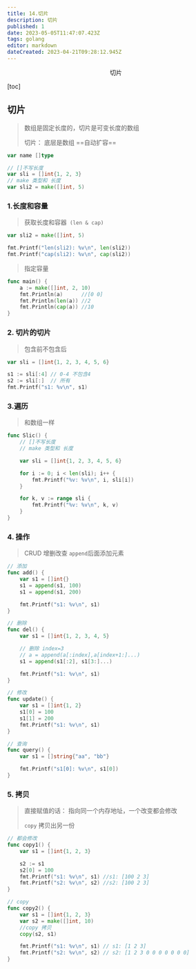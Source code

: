```yaml
---
title: 14.切片
description: 切片
published: 1
date: 2023-05-05T11:47:07.423Z
tags: golang
editor: markdown
dateCreated: 2023-04-21T09:28:12.945Z
---
```


<center>切片</center>



[toc]







## 切片

> 数组是固定长度的，切片是可变长度的数组
>
> 切片： 底层是数组 ==自动扩容==

```go
var name []type

// []不写长度
var sli = []int{1, 2, 3}
// make 类型和 长度
var sli2 = make([]int, 5)
```



### 1.长度和容量

> 获取长度和容器` (len & cap)`

```go
var sli2 = make([]int, 5)

fmt.Printf("len(sli2): %v\n", len(sli2))
fmt.Printf("cap(sli2): %v\n", cap(sli2))
```

> 指定容量

```go
func main() {
	a := make([]int, 2, 10)
	fmt.Println(a)      //[0 0]
	fmt.Println(len(a)) //2
	fmt.Println(cap(a)) //10
}
```



### 2. 切片的切片

> 包含前不包含后

```go
var sli = []int{1, 2, 3, 4, 5, 6}

s1 := sli[:4] // 0-4 不包含4
s2 := sli[:]  // 所有
fmt.Printf("s1: %v\n", s1)
```



### 3.遍历

> 和数组一样

```go
func Slic() {
	// []不写长度
	// make 类型和 长度

	var sli = []int{1, 2, 3, 4, 5, 6}

	for i := 0; i < len(sli); i++ {
		fmt.Printf("%v: %v\n", i, sli[i])
	}

	for k, v := range sli {
		fmt.Printf("%v: %v\n", k, v)
	}
}
```



### 4. 操作

> CRUD 增删改查 `append`后面添加元素

```go
// 添加
func add() {
	var s1 = []int{}
	s1 = append(s1, 100)
	s1 = append(s1, 200)

	fmt.Printf("s1: %v\n", s1)
}

// 删除
func del() {
	var s1 = []int{1, 2, 3, 4, 5}

	// 删除 index=3
	// a = append(a[:index],a[index+1:]...)
	s1 = append(s1[:2], s1[3:]...)

	fmt.Printf("s1: %v\n", s1)
}

// 修改
func update() {
	var s1 = []int{1, 2}
	s1[0] = 100
	s1[1] = 200
	fmt.Printf("s1: %v\n", s1)
}

// 查询
func query() {
	var s1 = []string{"aa", "bb"}

	fmt.Printf("s1[0]: %v\n", s1[0])
}
```



### 5. 拷贝

> 直接赋值的话： 指向同一个内存地址，一个改变都会修改
>
> `copy` 拷贝出另一份

```go
// 都会修改
func copy1() {
	var s1 = []int{1, 2, 3}

	s2 := s1
	s2[0] = 100
	fmt.Printf("s1: %v\n", s1) //s1: [100 2 3]
	fmt.Printf("s2: %v\n", s2) //s2: [100 2 3]
}
```

```go
// copy
func copy2() {
	var s1 = []int{1, 2, 3}
	var s2 = make([]int, 10)
	//copy 拷贝
	copy(s2, s1)

	fmt.Printf("s1: %v\n", s1) // s1: [1 2 3]
	fmt.Printf("s2: %v\n", s2) // s2: [1 2 3 0 0 0 0 0 0 0]
}
```





